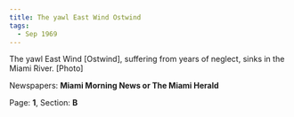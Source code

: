 ```yaml
---  
title: The yawl East Wind Ostwind  
tags:  
  - Sep 1969  
---  
```

  
The yawl East Wind [Ostwind], suffering from years of neglect, sinks in the Miami River. [Photo]  
  
Newspapers: **Miami Morning News or The Miami Herald**  
  
Page: **1**, Section: **B** 
